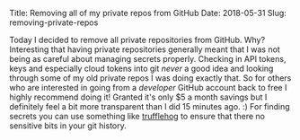 Title: Removing all of my private repos from GitHub
Date: 2018-05-31
Slug: removing-private-repos

Today I decided to remove all private repositories from GitHub.
Why? Interesting that having private repositories generally meant that
I was not being as careful about managing secrets properly. Checking in
API tokens, keys and especially cloud tokens into git _never_ a good idea
and looking through some of my old private repos I was doing exactly that.
So for others who are interested in going from a _developer_ GitHub account
back to free I highly recommend doing it! Granted it's only $5 a month savings
but I definitely feel a bit more transparent than I did 15 minutes ago. :)
For finding secrets you can use something like [trufflehog](https://github.com/dxa4481/truffleHog)
to ensure that there no sensitive bits in your git history.
